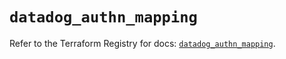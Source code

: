# `datadog_authn_mapping`

Refer to the Terraform Registry for docs: [`datadog_authn_mapping`](https://registry.terraform.io/providers/datadog/datadog/3.55.0/docs/resources/authn_mapping).
